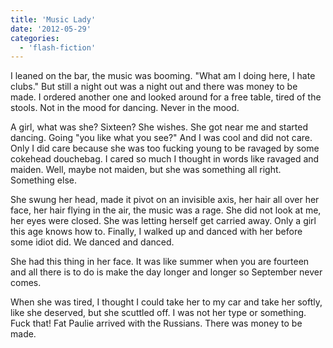 ```yaml
---
title: 'Music Lady'
date: '2012-05-29'
categories:
  - 'flash-fiction'
---
```


I leaned on the bar, the music was booming. "What am I doing here, I hate
clubs." But still a night out was a night out and there was money to be made. I
ordered another one and looked around for a free table, tired of the stools. Not
in the mood for dancing. Never in the mood.

<!-- truncate -->

A girl, what was she? Sixteen? She wishes. She got near me and started dancing.
Going "you like what you see?" And I was cool and did not care. Only I did care
because she was too fucking young to be ravaged by some cokehead douchebag. I
cared so much I thought in words like ravaged and maiden. Well, maybe not
maiden, but she was something all right. Something else.

She swung her head, made it pivot on an invisible axis, her hair all over her
face, her hair flying in the air, the music was a rage. She did not look at me,
her eyes were closed. She was letting herself get carried away. Only a girl this
age knows how to. Finally, I walked up and danced with her before some idiot
did. We danced and danced.

She had this thing in her face. It was like summer when you are fourteen and all
there is to do is make the day longer and longer so September never comes.

When she was tired, I thought I could take her to my car and take her softly,
like she deserved, but she scuttled off. I was not her type or something. Fuck
that! Fat Paulie arrived with the Russians. There was money to be made.
